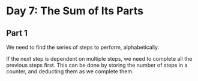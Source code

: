 # Day 7: The Sum of Its Parts

## Part 1


We need to find the series of steps to perform, alphabetically.

If the next step is dependent on multiple steps, we need to complete all the previous steps first. This can be done by storing the number of steps in a counter, and deducting them as we complete them.
